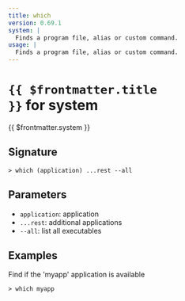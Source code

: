 ```yaml
---
title: which
version: 0.69.1
system: |
  Finds a program file, alias or custom command.
usage: |
  Finds a program file, alias or custom command.
---
```


# <code>{{ $frontmatter.title }}</code> for system

<div style='white-space: pre-wrap;margin-top: 10px'>{{ $frontmatter.system }}</div>

## Signature

```> which (application) ...rest --all```

## Parameters

 -  `application`: application
 -  `...rest`: additional applications
 -  `--all`: list all executables

## Examples

Find if the 'myapp' application is available
```shell
> which myapp
```
